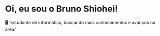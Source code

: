 # Oi, eu sou o Bruno Shiohei!

🖥️ 'Estudante de informática, buscando mais conhecimentos e avanços na área.'

<!---
shioheii/shioheii is a ✨ special ✨ repository because its `README.md` (this file) appears on your GitHub profile.
You can click the Preview link to take a look at your changes.
--->
